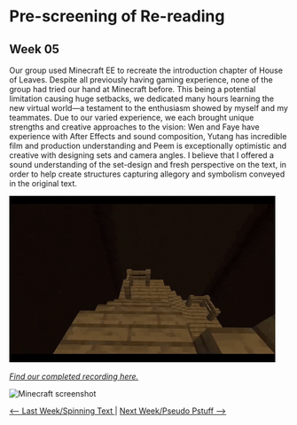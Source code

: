 # Pre-screening of Re-reading
## Week 05

Our group used Minecraft EE to recreate the introduction chapter of House of Leaves. Despite all previously having gaming experience, none of the group had tried our hand at Minecraft before. This being a potential limitation causing huge setbacks, we dedicated many hours learning the new virtual world—a testament to the enthusiasm showed by myself and my teammates. Due to our varied experience, we each brought unique strengths and creative approaches to the vision: Wen and Faye have experience with After Effects and sound composition, Yutang has incredible film and production understanding and Peem is exceptionally optimistic and creative with designing sets and camera angles. I believe that I offered a sound understanding of the set-design and fresh perspective on the text, in order to help create structures capturing allegory and symbolism conveyed in the original text. 

![](minecrafthol.gif)

[*Find our completed recording here.*](https://www.youtube.com/watch?v=uiOQQN-uh4c)

![Minecraft screenshot](MCfirescreenshot.jpg)

<p align="center">

<a href='https://bridieotoole.github.io/codewords/week_04/'> <-- Last Week/Spinning Text </a> | <a href='https://bridieotoole.github.io/codewords/week_06/'> Next Week/Pseudo Pstuff --></a>


</p>
